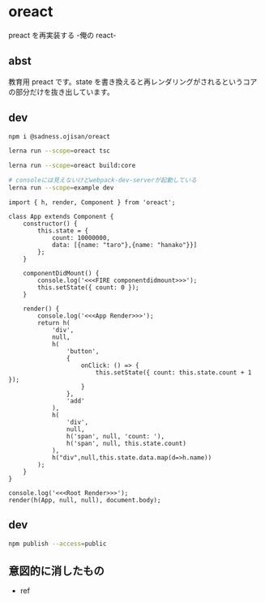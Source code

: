 # oreact

preact を再実装する -俺の react-

## abst

教育用 preact です。state を書き換えると再レンダリングがされるというコアの部分だけを抜き出しています。

## dev

```sh
npm i @sadness.ojisan/oreact

lerna run --scope=oreact tsc

lerna run --scope=oreact build:core
```

```sh
# consoleには見えないけどwebpack-dev-serverが起動している
lerna run --scope=example dev
```

```tsx
import { h, render, Component } from 'oreact';

class App extends Component {
	constructor() {
		this.state = {
			count: 10000000,
			data: [{name: "taro"},{name: "hanako"}}]
		};
	}

	componentDidMount() {
		console.log('<<<FIRE componentdidmount>>>');
		this.setState({ count: 0 });
	}

	render() {
		console.log('<<<App Render>>>');
		return h(
			'div',
			null,
			h(
				'button',
				{
					onClick: () => {
						this.setState({ count: this.state.count + 1 });
					}
				},
				'add'
			),
			h(
				'div',
				null,
				h('span', null, 'count: '),
				h('span', null, this.state.count)
			),
			h("div",null,this.state.data.map(d=>h.name))
		);
	}
}

console.log('<<<Root Render>>>');
render(h(App, null, null), document.body);
```

## dev

```sh
npm publish --access=public
```

## 意図的に消したもの

- ref
